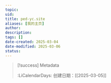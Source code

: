 ```yaml
---
topic: 
uid: 
title: ped-yc.site
aliases: [我的主页]
author: 
description: 
tags: []
date-created: 2025-03-04
date-modified: 2025-03-06
status: 
---
```


> [!success] Metadata
>
>
> :LiCalendarDays: 创建日期：[[2025-03-05]]

